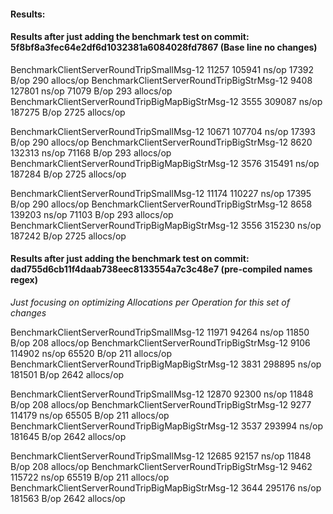 #### Results: 


#### Results after just adding the benchmark test on commit: 5f8bf8a3fec64e2df6d1032381a6084028fd7867 (Base line no changes)

BenchmarkClientServerRoundTripSmallMsg-12                  11257            105941 ns/op           17392 B/op        290 allocs/op
BenchmarkClientServerRoundTripBigStrMsg-12                  9408            127801 ns/op           71079 B/op        293 allocs/op
BenchmarkClientServerRoundTripBigMapBigStrMsg-12            3555            309087 ns/op          187275 B/op       2725 allocs/op

BenchmarkClientServerRoundTripSmallMsg-12                  10671            107704 ns/op           17393 B/op        290 allocs/op
BenchmarkClientServerRoundTripBigStrMsg-12                  8620            132313 ns/op           71168 B/op        293 allocs/op
BenchmarkClientServerRoundTripBigMapBigStrMsg-12            3576            315491 ns/op          187284 B/op       2725 allocs/op

BenchmarkClientServerRoundTripSmallMsg-12                  11174            110227 ns/op           17395 B/op        290 allocs/op
BenchmarkClientServerRoundTripBigStrMsg-12                  8658            139203 ns/op           71103 B/op        293 allocs/op
BenchmarkClientServerRoundTripBigMapBigStrMsg-12            3556            315230 ns/op          187242 B/op       2725 allocs/op

#### Results after just adding the benchmark test on commit: dad755d6cb11f4daab738eec8133554a7c3c48e7 (pre-compiled names regex)

*Just focusing on optimizing Allocations per Operation for this set of changes*

BenchmarkClientServerRoundTripSmallMsg-12                  11971             94264 ns/op           11850 B/op        208 allocs/op
BenchmarkClientServerRoundTripBigStrMsg-12                  9106            114902 ns/op           65520 B/op        211 allocs/op
BenchmarkClientServerRoundTripBigMapBigStrMsg-12            3831            298895 ns/op          181501 B/op       2642 allocs/op

BenchmarkClientServerRoundTripSmallMsg-12                  12870             92300 ns/op           11848 B/op        208 allocs/op
BenchmarkClientServerRoundTripBigStrMsg-12                  9277            114179 ns/op           65505 B/op        211 allocs/op
BenchmarkClientServerRoundTripBigMapBigStrMsg-12            3537            293994 ns/op          181645 B/op       2642 allocs/op

BenchmarkClientServerRoundTripSmallMsg-12                  12685             92157 ns/op           11848 B/op        208 allocs/op
BenchmarkClientServerRoundTripBigStrMsg-12                  9462            115722 ns/op           65519 B/op        211 allocs/op
BenchmarkClientServerRoundTripBigMapBigStrMsg-12            3644            295176 ns/op          181563 B/op       2642 allocs/op


